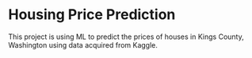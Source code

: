 # Housing Price Prediction
This project is using ML to predict the prices of houses in Kings County, Washington using data acquired from Kaggle.
